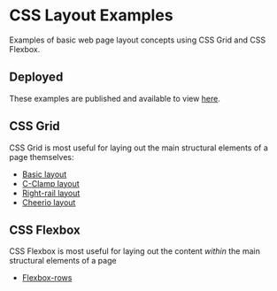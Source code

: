 # CSS Layout Examples

Examples of basic web page layout concepts using CSS Grid and CSS Flexbox.

## Deployed

These examples are published and available to view [here](https://github.com/nyu-web-design/layout-examples).

## CSS Grid

CSS Grid is most useful for laying out the main structural elements of a page themselves:

- [Basic layout](./basic-layout)
- [C-Clamp layout](./c-clamp-layout)
- [Right-rail layout](./right-rail-layout)
- [Cheerio layout](./cheerio-layout)

## CSS Flexbox

CSS Flexbox is most useful for laying out the content _within_ the main structural elements of a page

- [Flexbox-rows](./flexbox-rows)

